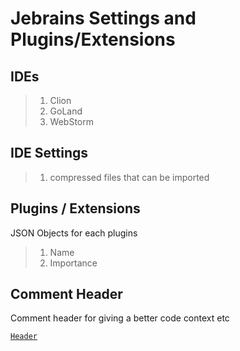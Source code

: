 # Jebrains Settings and Plugins/Extensions

## IDEs
> 1. Clion
> 2. GoLand
> 3. WebStorm

## IDE Settings
> 1. compressed files that can be imported

## Plugins / Extensions
JSON Objects for each plugins
> 1. Name
> 2. Importance

## Comment Header
Comment header for giving a better code context etc

[`Header`](./comment-header.md)
